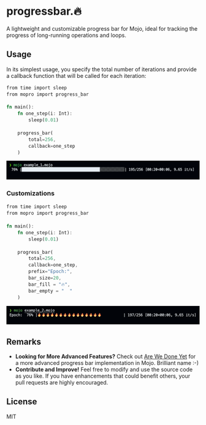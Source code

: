 # progressbar.🔥

A lightweight and customizable progress bar for Mojo, ideal for tracking the progress of long-running operations and loops.

## Usage

In its simplest usage, you specify the total number of iterations and provide a callback function that will be called for each iteration:

```rust
from time import sleep
from mopro import progress_bar

fn main():
    fn one_step(i: Int):
        sleep(0.01)

    progress_bar(
        total=256,
        callback=one_step
    )
```

![example1.mojo](./imgs/example1.png)

### Customizations

```rust
from time import sleep
from mopro import progress_bar

fn main():
    fn one_step(i: Int):
        sleep(0.01)
        
    progress_bar(
        total=256,
        callback=one_step, 
        prefix="Epoch:", 
        bar_size=20,
        bar_fill = "🔥",
        bar_empty = "  "
    )
```

![example2.mojo](./imgs/example2.png)

## Remarks

- __Looking for More Advanced Features?__ Check out [Are We Done Yet](https://github.com/Ryul0rd/awdy) for a more advanced progress bar implementation in Mojo. Brilliant name :-)
- __Contribute and Improve!__ Feel free to modify and use the source code as you like. If you have enhancements that could benefit others, your pull requests are highly encouraged.

## License

MIT
